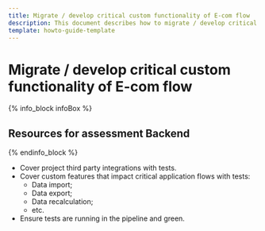```yaml
---
title: Migrate / develop critical custom functionality of E-com flow
description: This document describes how to migrate / develop critical custom functionality of E-com flow.
template: howto-guide-template
---
```


# Migrate / develop critical custom functionality of E-com flow

{% info_block infoBox %}

## Resources for assessment Backend

{% endinfo_block %}

* Cover project third party integrations with tests.
* Cover custom features that impact critical application flows with tests:
    * Data import;
    * Data export;
    * Data recalculation;
    * etc.
* Ensure tests are running in the pipeline and green.
